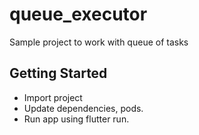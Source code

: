 # queue_executor

Sample project to work with queue of tasks

## Getting Started

- Import project
- Update dependencies, pods.
- Run app using flutter run.
